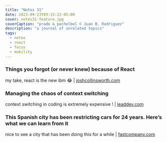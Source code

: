 ```yaml
---
title: "Notes 31"
date: 2023-09-23T09:15:22-05:00
cover: notes31-feature.jpg
coverCaption: "prado & pachelbel © Juan B. Rodriguez"
description: "a journal of unrelated topics"
tags:
  - notes
  - react
  - focus
  - mobility
---
```


### Things you forgot (or never knew) because of React

my take, react is the new ibm 😂 | [joshcollinsworth.com](https://joshcollinsworth.com/blog/antiquated-react)

### Managing the chaos of context switching

context switching in coding is extremely expensive ! | [leaddev.com](https://leaddev.com/process/managing-chaos-context-switching)

### This Spanish city has been restricting cars for 24 years. Here’s what we can learn from it

nice to see a city that has been doing this for a while | [fastcompany.com](https://www.fastcompany.com/90952175/this-spanish-city-has-been-restricting-cars-for-24-years-heres-what-we-can-learn-from-it)
